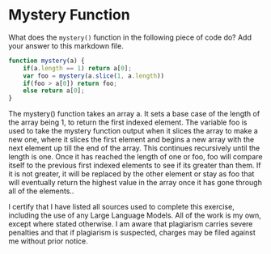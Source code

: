 # Mystery Function

What does the `mystery()` function in the following piece of code do? Add your
answer to this markdown file.

```javascript
function mystery(a) {
    if(a.length == 1) return a[0];
    var foo = mystery(a.slice(1, a.length))
    if(foo > a[0]) return foo;
    else return a[0];
}
```
The mystery() function takes an array a. It sets a base case of the length of the array being 1, to return the first indexed element. 
The variable foo is used to take the mystery function output when it slices the array to make a new one, where it slices the first element and begins a new array with the next element up till the end of the array. This continues recursively until the length is one. Once it has reached the length of one or foo, foo will compare itself to the previous first indexed elements to see if its greater than them. If it is not greater, it will be replaced by the other element or stay as foo that will eventually return the highest value in the array once it has gone through all of the elements..

I certify that I have listed all sources used to complete this exercise, including the use of any Large Language Models. All of the work is my own, except where stated otherwise. I am aware that plagiarism carries severe penalties and that if plagiarism is suspected, charges may be filed against me without prior notice.
